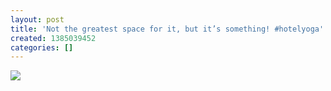 ```yaml
---
layout: post
title: 'Not the greatest space for it, but it’s something! #hotelyoga'
created: 1385039452
categories: []
---
```

<img src="http://31.media.tumblr.com/13dd04047046de6da51244a665b97b57/tumblr_mwm7a5xp1R1rsr8w3o1_500.jpg"/><br/><br/>
